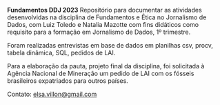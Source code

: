 **Fundamentos DDJ 2023**
Repositório para documentar as atividades desenvolvidas na disciplina de Fundamentos e Ética no Jornalismo de Dados, com Luiz Toledo e Natalia Mazotte com fins didáticos como requisito para a formação em Jornalismo de Dados, 1º trimestre. 

Foram realizadas entrevistas em base de dados em planilhas csv, procv, tabela dinâmica, SQL, pedidos de LAI. 

Para a elaboração da pauta, projeto final da disciplina, foi solicitada à Agência Nacional de Mineração um pedido de LAI com os fósseis brasileiros expatriados para outros países.

Contato: elsa.villon@gmail.com

